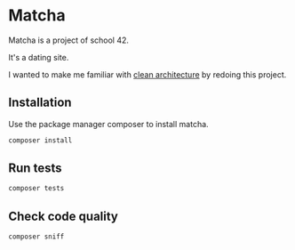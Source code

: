 # Matcha 

Matcha is a project of school 42.

It's a dating site.

I wanted to make me familiar with [clean architecture](https://blog.cleancoder.com/uncle-bob/2012/08/13/the-clean-architecture.html) by redoing this project.


## Installation

Use the package manager composer to install matcha.

```bash
composer install
```

## Run tests

```bash
composer tests
```

## Check code quality

```bash
composer sniff
```
